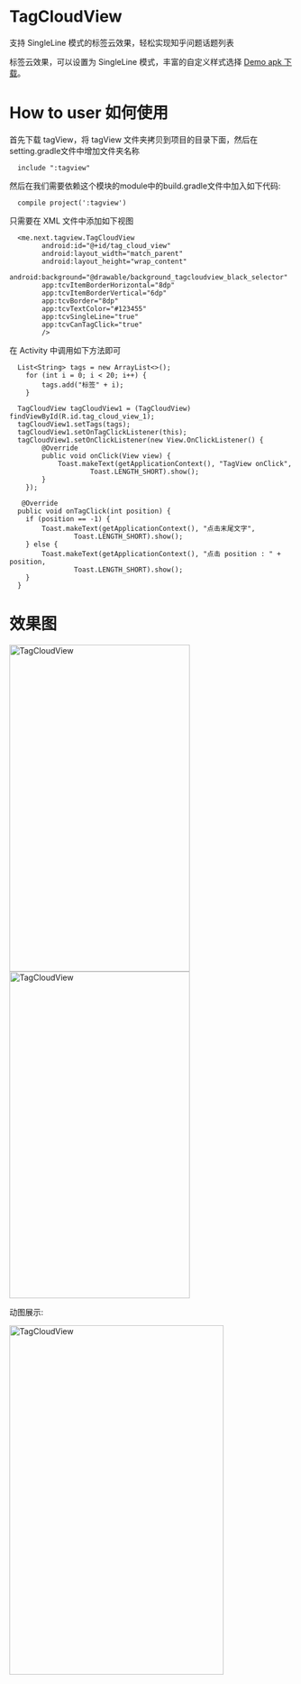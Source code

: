 # TagCloudView
支持 SingleLine 模式的标签云效果，轻松实现知乎问题话题列表

标签云效果，可以设置为 SingleLine 模式，丰富的自定义样式选择 [Demo apk 下载](https://github.com/kingideayou/TagCloudView/raw/master/apk/Demo.apk)。

# How to user 如何使用
首先下载 tagView，将 tagView 文件夹拷贝到项目的目录下面，然后在setting.gradle文件中增加文件夹名称

      include ":tagview"

然后在我们需要依赖这个模块的module中的build.gradle文件中加入如下代码:
    
      compile project(':tagview')
      
只需要在 XML 文件中添加如下视图

      <me.next.tagview.TagCloudView
            android:id="@+id/tag_cloud_view"
            android:layout_width="match_parent"
            android:layout_height="wrap_content"
            android:background="@drawable/background_tagcloudview_black_selector"
            app:tcvItemBorderHorizontal="8dp"
            app:tcvItemBorderVertical="6dp"
            app:tcvBorder="8dp"
            app:tcvTextColor="#123455"
            app:tcvSingleLine="true"
            app:tcvCanTagClick="true"
            />

在 Activity 中调用如下方法即可

      List<String> tags = new ArrayList<>();
        for (int i = 0; i < 20; i++) {
            tags.add("标签" + i);
        }
        
      TagCloudView tagCloudView1 = (TagCloudView) findViewById(R.id.tag_cloud_view_1);
      tagCloudView1.setTags(tags);
      tagCloudView1.setOnTagClickListener(this);
      tagCloudView1.setOnClickListener(new View.OnClickListener() {
            @Override
            public void onClick(View view) {
                Toast.makeText(getApplicationContext(), "TagView onClick",
                        Toast.LENGTH_SHORT).show();
            }
        });
        
       @Override
      public void onTagClick(int position) {
        if (position == -1) {
            Toast.makeText(getApplicationContext(), "点击末尾文字",
                    Toast.LENGTH_SHORT).show();
        } else {
            Toast.makeText(getApplicationContext(), "点击 position : " + position,
                    Toast.LENGTH_SHORT).show();
        }
      }

# 效果图

<img src="https://raw.githubusercontent.com/kingideayou/TagCloudView/master/imgs/tagCloudView_1.png" width = "320" height = "580" alt="TagCloudView" align=center />
<img src="https://raw.githubusercontent.com/kingideayou/TagCloudView/master/imgs/tagCloudView_2.png" width = "320" height = "580" alt="TagCloudView" align=center />

动图展示:

<img src="https://raw.githubusercontent.com/kingideayou/TagCloudView/master/imgs/tagCloudView_3.gif" width = "380" height = "620" alt="TagCloudView" align=center />
